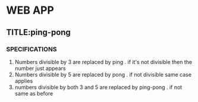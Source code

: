 # WEB APP
## TITLE:ping-pong
### SPECIFICATIONS
1. Numbers divisible by 3 are replaced by ping
. if it's not divisible then the number just appears
2. Numbers divisible by 5 are replaced by pong
. if not divisible same case applies
3. numbers divisible by both 3 and 5 are replaced by ping-pong
. if not same as before
